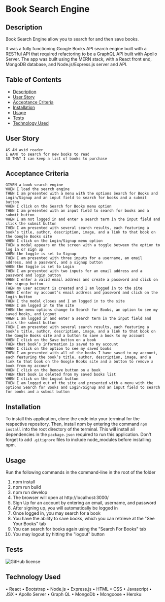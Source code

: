 # Book Search Engine

## Description

Book Search Engine allow you to search for and then save books.

It was a fully functioning Google Books API search engine built with a RESTful API that required refactoring to be a GraphQL API built with Apollo Server. The app was built using the MERN stack, with a React front end, MongoDB database, and Node.js/Express.js server and API.

## Table of Contents

- [Description](#description)
- [User Story](#user-story)
- [Acceptance Criteria](#acceptance-criteria)
- [Installation](#installation)
- [Usage](#usage)
- [Tests](#tests)
- [Technology Used](#technology-used)

## User Story

```
AS AN avid reader
I WANT to search for new books to read
SO THAT I can keep a list of books to purchase
```

## Acceptance Criteria

```
GIVEN a book search engine
WHEN I load the search engine
THEN I am presented with a menu with the options Search for Books and Login/Signup and an input field to search for books and a submit button
WHEN I click on the Search for Books menu option
THEN I am presented with an input field to search for books and a submit button
WHEN I am not logged in and enter a search term in the input field and click the submit button
THEN I am presented with several search results, each featuring a book’s title, author, description, image, and a link to that book on the Google Books site
WHEN I click on the Login/Signup menu option
THEN a modal appears on the screen with a toggle between the option to log in or sign up
WHEN the toggle is set to Signup
THEN I am presented with three inputs for a username, an email address, and a password, and a signup button
WHEN the toggle is set to Login
THEN I am presented with two inputs for an email address and a password and login button
WHEN I enter a valid email address and create a password and click on the signup button
THEN my user account is created and I am logged in to the site
WHEN I enter my account’s email address and password and click on the login button
THEN I the modal closes and I am logged in to the site
WHEN I am logged in to the site
THEN the menu options change to Search for Books, an option to see my saved books, and Logout
WHEN I am logged in and enter a search term in the input field and click the submit button
THEN I am presented with several search results, each featuring a book’s title, author, description, image, and a link to that book on the Google Books site and a button to save a book to my account
WHEN I click on the Save button on a book
THEN that book’s information is saved to my account
WHEN I click on the option to see my saved books
THEN I am presented with all of the books I have saved to my account, each featuring the book’s title, author, description, image, and a link to that book on the Google Books site and a button to remove a book from my account
WHEN I click on the Remove button on a book
THEN that book is deleted from my saved books list
WHEN I click on the Logout button
THEN I am logged out of the site and presented with a menu with the options Search for Books and Login/Signup and an input field to search for books and a submit button
```

## Installation

To install this application, clone the code into your terminal for the respective repository. Then, install npm by entering the command `npm install` into the root directory of the terminal. This will install all dependencies in the `package.json` required to run this application. Don't forget to add `.gitignore` files to include node_modules before installing npm.

## Usage

Run the following commands in the command-line in the root of the folder

1. npm install
2. npm run build
3. npm run develop
4. The browser will open at http://localhost:3000/
5. Sign Up for an account by entering an email, username, and password
6. After signing up, you will automatically be logged in
7. Once logged in, you may search for a book
8. You have the ability to save books, which you can retrieve at the "See Your Books" tab
9. You can search for books again using the "Search For Books" tab
10. You may logout by hitting the "logout" button

## Tests

![GitHub license](https://img.shields.io/badge/test-100%25-success)

## Technology Used

• React
• Bootstrap
• Node.js
• Express.js
• HTML
• CSS
• Javascript
• JSX
• Apollo Server
• Graph QL
• MongoDb
• Mongoose
• Heroku
